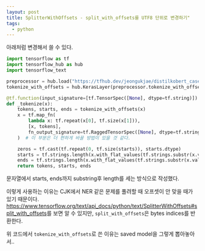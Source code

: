 ```yaml
---
layout: post
title: SplitterWithOffsets - split_with_offsets를 UTF8 단위로 변경하기"
tags:
  - python
---
```


아래처럼 변경해서 쓸 수 있다.

```python
import tensorflow as tf
import tensorflow_hub as hub
import tensorflow_text

preprocessor = hub.load("https://tfhub.dev/jeongukjae/distilkobert_cased_preprocess/1")
tokenize_with_offsets = hub.KerasLayer(preprocessor.tokenize_with_offsets)

@tf.function(input_signature=[tf.TensorSpec([None], dtype=tf.string)])
def _tokenize(x):
    tokens, starts, ends = tokenize_with_offsets(x)
    x = tf.map_fn(
        lambda x: tf.repeat(x[0], tf.size(x[1])),
        [x, tokens],
        fn_output_signature=tf.RaggedTensorSpec([None], dtype=tf.string),
    )  # 이 부분은 더 편하게 바꿀 방법이 있을 것 같다.

    zeros = tf.cast(tf.repeat(0, tf.size(starts)), starts.dtype)
    starts = tf.strings.length(x.with_flat_values(tf.strings.substr(x.values, zeros, starts.values)), unit='UTF8_CHAR')
    ends = tf.strings.length(x.with_flat_values(tf.strings.substr(x.values, zeros, ends.values)), unit='UTF8_CHAR')
    return tokens, starts, ends
```

문자열에서 starts, ends까지 substring후 length를 세는 방식으로 작성했다.

이렇게 사용하는 이유는 CJK에서 NER 같은 문제를 풀려할 때 오프셋이 안 맞을 때가 있기 때문이다. <https://www.tensorflow.org/text/api_docs/python/text/SplitterWithOffsets#split_with_offsets>를 보면 알 수 있지만, `split_with_offsets`은 bytes indices를 반환한다.

위 코드에서 `tokenize_with_offsets`로 쓴 이유는 saved model을 그렇게 뽑아놓아서..
